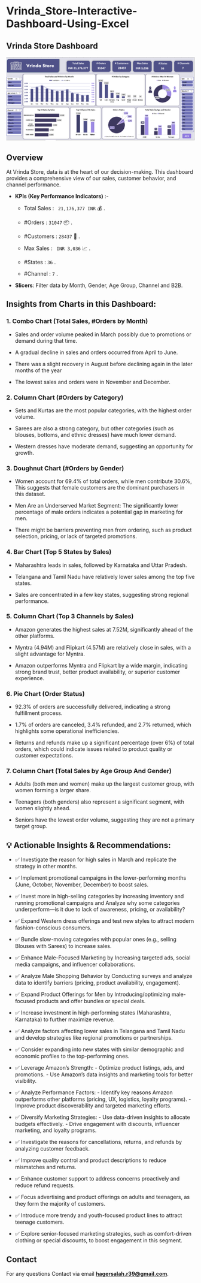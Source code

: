 # Vrinda_Store-Interactive-Dashboard-Using-Excel

## Vrinda Store Dashboard


![Dashboard Screenshot](https://github.com/HagerSalahRamadan/Vrinda_Store-Interactive-Dashboard-Using-Excel/blob/main/Vrinda_Store_Dashboard.PNG)


## **Overview**
 At Vrinda Store, data is at the heart of our decision-making. This dashboard provides a comprehensive view of our sales, customer behavior, and channel performance.
 
- **KPIs (Key Performance Indicators)** :-

   - Total Sales : ` 21,176,377 INR` 💰 . 

   - #Orders : `31047` 📦  .
 
   - #Customers : `28437` 👥 . 
 
   - Max Sales : ` INR 3,036` 📈 . 
     
   - #States : `36`  .

   - #Channel : `7`  .

   
- **Slicers**: Filter data by Month, Gender, Age Group, Channel and B2B. 



  
## Insights from Charts in this Dashboard:

### 1. Combo Chart (Total Sales, #Orders by Month)

   - Sales and order volume peaked in March possibly due to promotions or demand during that time.

   - A gradual decline in sales and orders occurred from April to June.

   - There was a slight recovery in August before declining again in the later months of the year

   - The lowest sales and orders were in November and December. 

    

### 2. Column Chart (#Orders by Category)

   - Sets and Kurtas are the most popular categories, with the highest order volume.

   - Sarees are also a strong category, but other categories (such as blouses, bottoms, and ethnic dresses) have much lower demand.

   - Western dresses have moderate demand, suggesting an opportunity for growth.

   

### 3. Doughnut Chart (#Orders by Gender)

   - Women account for 69.4% of total orders, while men contribute 30.6%, This suggests that female customers are the dominant purchasers in this dataset.

   - Men Are an Underserved Market Segment: The significantly lower percentage of male orders indicates a potential gap in marketing for men.

   - There might be barriers preventing men from ordering, such as product selection, pricing, or lack of targeted promotions.

   


### 4. Bar Chart (Top 5 States by Sales)

   - Maharashtra leads in sales, followed by Karnataka and Uttar Pradesh.

   - Telangana and Tamil Nadu have relatively lower sales among the top five states.

   - Sales are concentrated in a few key states, suggesting strong regional performance. 



### 5. Column Chart (Top 3 Channels by Sales)

   - Amazon generates the highest sales at 7.52M, significantly ahead of the other platforms.

   - Myntra (4.94M) and Flipkart (4.57M) are relatively close in sales, with a slight advantage for Myntra.

   - Amazon outperforms Myntra and Flipkart by a wide margin, indicating strong brand trust, better product availability, or superior customer experience.



### 6. Pie Chart (Order Status)

   - 92.3% of orders are successfully delivered, indicating a strong fulfillment process.

   - 1.7% of orders are canceled, 3.4% refunded, and 2.7% returned, which highlights some operational inefficiencies.

   - Returns and refunds make up a significant percentage (over 6%) of total orders, which could indicate issues related to product quality or customer expectations.




### 7. Column Chart (Total Sales by Age Group And Gender)

   - Adults (both men and women) make up the largest customer group, with women forming a larger share.

   - Teenagers (both genders) also represent a significant segment, with women slightly ahead.

   - Seniors have the lowest order volume, suggesting they are not a primary target group.



  
## 💡 Actionable Insights & Recommendations:

  - ✅ Investigate the reason for high sales in March and replicate the strategy in other months.
  
  - ✅ Implement promotional campaigns in the lower-performing months (June, October, November, December) to boost sales.

  - ✅ Invest more in high-selling categories by increasing inventory and running promotional campaigns and Analyze why some categories underperform—is it due to lack of awareness, pricing, or availability?

  - ✅ Expand Western dress offerings and test new styles to attract modern fashion-conscious consumers.

  - ✅ Bundle slow-moving categories with popular ones (e.g., selling Blouses with Sarees) to increase sales.

  - ✅ Enhance Male-Focused Marketing by Increasing targeted ads, social media campaigns, and influencer collaborations.

  - ✅ Analyze Male Shopping Behavior by Conducting surveys and analyze data to identify barriers (pricing, product availability, engagement).

  - ✅ Expand Product Offerings for Men by Introducing/optimizing male-focused products and offer bundles or special deals. 

  - ✅ Increase investment in high-performing states (Maharashtra, Karnataka) to further maximize revenue. 

  - ✅ Analyze factors affecting lower sales in Telangana and Tamil Nadu and develop strategies like regional promotions or partnerships.

  - ✅ Consider expanding into new states with similar demographic and economic profiles to the top-performing ones.

  - ✅ Leverage Amazon’s Strength:
                -  Optimize product listings, ads, and promotions.
                -  Use Amazon’s data insights and marketing tools for better visibility.

  - ✅ Analyze Performance Factors:
                -  Identify key reasons Amazon outperforms other platforms (pricing, UX, logistics, loyalty programs).
                -  Improve product discoverability and targeted marketing efforts.

  - ✅ Diversify Marketing Strategies:
                -  Use data-driven insights to allocate budgets effectively.
                -  Drive engagement with discounts, influencer marketing, and loyalty programs.

  - ✅ Investigate the reasons for cancellations, returns, and refunds by analyzing customer feedback.

  - ✅ Improve quality control and product descriptions to reduce mismatches and returns.

  - ✅ Enhance customer support to address concerns proactively and reduce refund requests. 

  - ✅ Focus advertising and product offerings on adults and teenagers, as they form the majority of customers.

  - ✅ Introduce more trendy and youth-focused product lines to attract teenage customers. 

  - ✅ Explore senior-focused marketing strategies, such as comfort-driven clothing or special discounts, to boost engagement in this segment.

 
  

## Contact

For any questions Contact via email **hagersalah.r39@gmail.com**.




